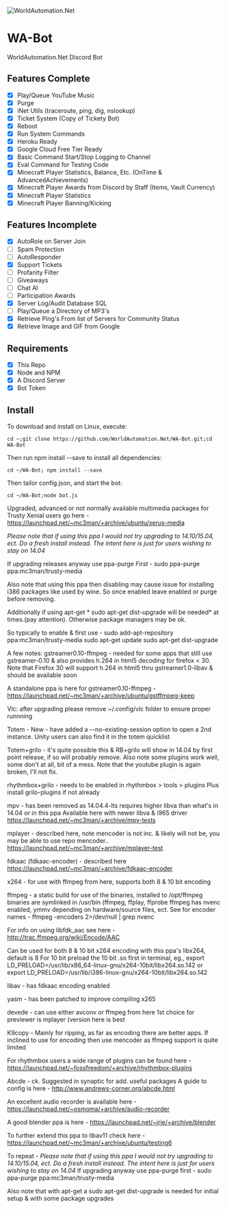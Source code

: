 ![WorldAutomation.Net](https://i1.wp.com/www.worldautomation.net/wp-content/uploads/2018/11/web.png?w=300&ssl=1)
# WA-Bot
WorldAutomation.Net Discord Bot

## Features Complete
- [x] Play/Queue YouTube Music
- [x] Purge
- [x] iNet Utils (traceroute, ping, dig, nslookup)
- [x] Ticket System (Copy of Tickety Bot)
- [x] Reboot
- [x] Run System Commands
- [x] Heroku Ready
- [x] Google Cloud Free Tier Ready
- [x] Basic Command Start/Stop Logging to Channel
- [x] Eval Command for Testing Code
- [x] Minecraft Player Statistics, Balance, Etc. (OnTime & AdvancedAchievements)
- [x] Minecraft Player Awards from Discord by Staff (Items, Vault Currency)
- [x] Minecraft Player Statistics
- [x] Minecraft Player Banning/Kicking

## Features Incomplete
- [x] AutoRole on Server Join
- [ ] Spam Protection
- [ ] AutoResponder
- [x] Support Tickets
- [ ] Profanity Filter
- [ ] Giveaways
- [ ] Chat AI
- [ ] Participation Awards
- [x] Server Log/Audit Database SQL
- [ ] Play/Queue a Directory of MP3's
- [x] Retrieve Ping's From list of Servers for Community Status
- [x] Retrieve Image and GIF from Google

## Requirements
- [x] This Repo
- [x] Node and NPM
- [x] A Discord Server
- [x] Bot Token

## Install
To download and install on Linux, execute:
```
cd ~;git clone https://github.com/WorldAutomation.Net/WA-Bot.git;cd WA-Bot
```
Then run npm install --save to install all dependencies:
```
cd ~/WA-Bot; npm install --save
```
Then tailor config.json, and start the bot:
```
cd ~/WA-Bot;node bot.js
```



Upgraded, advanced or not normally available multimedia packages for Trusty
Xenial users go here - https://launchpad.net/~mc3man/+archive/ubuntu/xerus-media

*Please note that if using this ppa I would *not* try upgrading to 14.10/15.04, ect. Do a fresh install instead. The intent here is just for users wishing to stay on 14.04*

If upgrading releases anyway use ppa-purge *First* -
sudo ppa-purge ppa:mc3man/trusty-media

Also note that using this ppa then disabling may cause issue for installing i386 packages like used by wine. So once enabled leave enabled or purge before removing.

Additionally if using apt-get * sudo apt-get dist-upgrade will be needed* at times.(pay attention). Otherwise package managers may be ok.

So typically to enable & first use -
sudo add-apt-repository ppa:mc3man/trusty-media
sudo apt-get update
sudo apt-get dist-upgrade

A few notes:
gstreamer0.10-ffmpeg - needed for some apps that still use gstreamer-0.10 & also provides h.264 in html5 decoding for firefox < 30.
Note that Firefox 30 will support h.264 in html5 thru gstreamer1.0-libav & should be available soon

A standalone ppa is here for gstreamer0.10-ffmpeg -
https://launchpad.net/~mc3man/+archive/ubuntu/gstffmpeg-keep

Vlc: after upgrading please remove ~/.config/vlc folder to ensure proper runnning

Totem - New - have added a --no-existing-session option to open a 2nd instance. Unity users can also find it in the totem quicklist

Totem+grilo - it's quite possible this & RB+grilo will show in 14.04 by first point release, if so will probably remove. Also note some plugins work well, some don't at all, bit of a mess. Note that the youtube plugin is again broken, I'll not fix.

rhythmbox+grilo - needs to be enabled in rhythmbox > tools > plugins
Plus install grilo-plugins if not already

mpv - has been removed as 14.04.4-lts requires higher libva than what's in 14.04 or in this ppa
Available here with newer libva & i965 driver
https://launchpad.net/~mc3man/+archive/mpv-tests

mplayer - described here, note mencoder is not inc. & likely will not be, you may be able to use repo mencoder..
https://launchpad.net/~mc3man/+archive/mplayer-test

fdkaac (fdkaac-encoder) - described here
https://launchpad.net/~mc3man/+archive/fdkaac-encoder

x264 - for use with ffmpeg from here, supports both 8 & 10 bit encoding

ffmpeg -
a static build for use of the binaries, installed to /opt/ffmpeg
binaries are symlinked in /usr/bin (ffmpeg, ffplay, ffprobe
ffmpeg has nvenc enabled, ymmv depending on hardware/source files, ect.
See for encoder names -
 ffmpeg -encoders 2>/dev/null | grep nvenc

For info on using libfdk_aac see here -
http://trac.ffmpeg.org/wiki/Encode/AAC

Can be used for both 8 & 10 bit x264 encoding with this ppa's libx264, default is 8
For 10 bit preload the 10 bit .so first in terminal, eg.,
export LD_PRELOAD=/usr/lib/x86_64-linux-gnu/x264-10bit/libx264.so.142
or
export LD_PRELOAD=/usr/lib/i386-linux-gnu/x264-10bit/libx264.so.142

libav - has fdkaac encoding enabled

yasm -
 has been patched to improve compiling x265

devede -
 can use either avconv or ffmpeg from here
 1st choice for previewer is mplayer (version here is best

K9copy -
Mainly for ripping, as far as encoding there are better apps. If inclined to use for encoding then use mencoder as ffmpeg support is quite limited

For rhythmbox users a wide range of plugins can be found here -
https://launchpad.net/~fossfreedom/+archive/rhythmbox-plugins

Abcde -
ck. Suggested in synaptic for add. useful packages
A guide to config is here -
http://www.andrews-corner.org/abcde.html

An excellent audio recorder is available here -
https://launchpad.net/~osmoma/+archive/audio-recorder

A good blender ppa is here -
 https://launchpad.net/~irie/+archive/blender

To further extend this ppa to libav11 check here -
https://launchpad.net/~mc3man/+archive/ubuntu/testing6

To repeat -
*Please note that if using this ppa I would *not* try upgrading to 14.10/15.04, ect. Do a fresh install instead. The intent here is just for users wishing to stay on 14.04*
If upgrading anyway use ppa-purge first -
sudo ppa-purge ppa:mc3man/trusty-media

Also note that with apt-get a sudo apt-get dist-upgrade is needed for initial setup & with some package upgrades